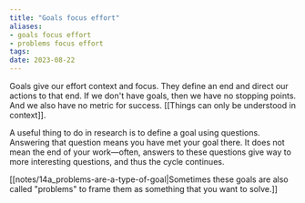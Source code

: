 ```yaml
---
title: "Goals focus effort"
aliases:
- goals focus effort
- problems focus effort
tags:
date: 2023-08-22
---
```


Goals give our effort context and focus. They define an end and direct our actions to that end. If we don't have goals, then we have no stopping points. And we also have no metric for success. [[Things can only be understood in context]].

A useful thing to do in research is to define a goal using questions. Answering that question means you have met your goal there. It does not mean the end of your work—often, answers to these questions give way to more interesting questions, and thus the cycle continues.

[[notes/14a_problems-are-a-type-of-goal|Sometimes these goals are also called "problems" to frame them as something that you want to solve.]]